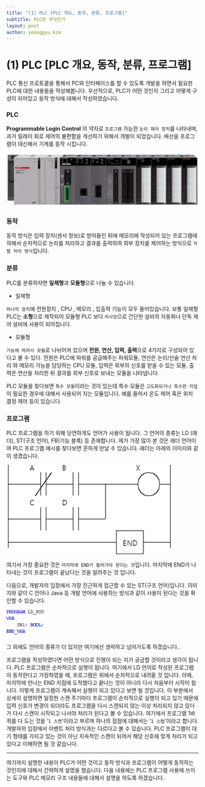 ```yaml
---
title: "(1) PLC [PLC 개요, 동작, 분류, 프로그램]"
subtitle: PLC란 무엇인가
layout: post
author: yeonggyu.kim
---
```


# (1) PLC [PLC 개요, 동작, 분류, 프로그램]

PLC 통신 프로토콜을 통해서 PC와 인터페이스를 할 수 있도록 개발을 하면서 필요한 PLC에 대한 내용들을 작성해봅니다. 우선적으로, PLC가 어떤 것인지 그리고 어떻게 구성이 되어있고 동작 방식에 대해서 작성하였습니다. 

### PLC

**Programmable Login Control** 의 약자로 `프로그램` 가능한 `논리 제어 장치`를 나타내며, 과거 릴레이 회로 제어의 불편함을 개선하기 위해서 개발이 되었습니다. 배선을 프로그램이 대신해서 기계를 동작 시킵니다. 

![Image Alt PLC](/img/posts/plc_image.png)

### 동작

동작 방식은 입력 장치(센서 정보)로 받아들인 뒤에 메모리에 작성되어 있는 프로그램에 의해서 순차적으로 논리를 처리하고 결과를 출력하여 외부 장치를 제어하는 방식으로 `직렬 처리 방식`입니다. 

### 분류

PLC를 분류하자면 **일체형**과 **모듈형**으로 나눌 수 있습니다.

- 일체형

`하나의 장치`에 전원장치 , CPU , 메모리 , 입출력 기능이 모두 들어있습니다.  보통 일체형 PLC는 **소형**으로 제작되어 모듈형 PLC 보다 `저사양`으로 간단한 설비의 자동화나 단독 제어 설비에 사용이 되어집니다. 

- 모듈형

`기능에 따라서 모듈`로 나뉘어져 있으며 **전원, 연산, 입력, 출력**으로 4가지로 구성되어 있다고 볼 수 있다. 전원은 PLC에 파워를 공급해주는 파워모듈, 연산은 논리/산술 연산 처리 와 메모리 가능을 담당하는 CPU 모듈, 입력은 외부의 신호를 받을 수 있는 모듈, 출력은 연산을 처리한 뒤 결과를 외부 신호로 보내는 모듈을 나타냅니다. 

PLC 모듈을 찾다보면 `특수 모듈`이라는 것이 있는데 특수 모듈은 `고도화되거나 특수한 작업`이 필요한 경우에 대해서 사용되어 지는 모듈입니다. 예를 들어서 온도 제어 혹은 위치 결정 제어 등이 있습니다. 

### 프로그램

PLC 프로그램을 하기 위해 당연하게도 언어가 사용이 됩니다. 그 언어의 종류는 LD (래더), ST(구조 언어), FB(기능 블록) 등 존재합니다. 제가 가장 많이 본 것은 래더 언어이며 PLC 프로그램 예시를 찾다보면 흔하게 만날 수 있습니다. 래더는 아래의 이미지와 같이 생겼습니다. 

![Image Alt LD](/img/posts/plc_ld.png)

여기서 가장 중요한 것은 `마지막에 END가 들어가야 한다는 것`입니다. 마지막에 END가 나타내는 것이 프로그램이 끝났다는 것을 알려주는 것 입니다.

다음으로, 개발자의 입장에서 가장 친근하게 접근할 수 있는 ST(구조 언어)입니다. 이미지와 같이 C 언어나 Java 등 개발 언어에 사용하는 방식과 같이 사용이 된다는 것을 확인할 수 있습니다.

![Image Alt ST](/img/posts/plc_st.png)

그 외에도 언어의 종류가 더 있지만 여기에선 생략하고 넘어가도록 하겠습니다..

프로그램을 작성하였다면 어떤 방식으로 진행이 되는 지가 궁금할 것이라고 생각이 됩니다. PLC 프로그램은 순차적으로 실행이 됩니다. 
여기에서 LD 언어로 작성된 프로그램이 동작한다고 가정하였을 때, 프로그램은 위에서 순차적으로 내려올 것 입니다. 이때, 마지막에 만나는 END 지점에 도착했다고 끝나는 것이 아니라 다시 처음부터 시작이 됩니다. 이렇게 프로그램이 계속해서 실행이 되고 있다고 보면 될 것입니다. 
이 부분에서 상세히 설명하면 일정한 스캔 주기마다 프로그램이 순차적으로 실행이 되고 있기 때문에 입력 신호가 변경이 되더라도 프로그램을 다시 스캔되지 않는 이상 처리되지 않고 있다가 다시 스캔이 시작되고 나서야 처리가 된다고 볼 수 있습니다. 
여기에서 프로그램 1바퀴를 다 도는 것을 ‘`1 스캔`‘이라고 부르며 하나의 접점에 대해서는 ‘`1 스탭`‘이라고 합니다. 개발자의 입장에서 이벤트 처리 방식과는 다르다고 볼 수 있습니다. PLC 프로그램이 대기 형태를 가지고 있는 것이 아닌 지속적인 스캔이 되어서 해당 신호에 맞게 처리가 되고 있다고 이해하면 될 것 같습니다.

---

여기까지 설명한 내용이 PLC가 어떤 것이고 동작 방식과 프로그램이 어떻게 동작하는 것인지에 대해서 간략하게 설명을 했습니다. 다음 내용에는 PLC 프로그램 사용에 쓰이는 도구와 PLC 메모리 구조 내용들에 대해서 설명을 하도록 하겠습니다.